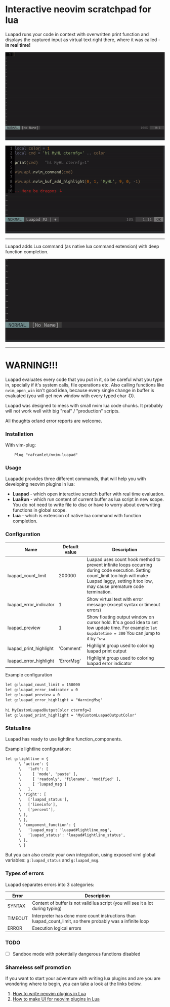 # Interactive neovim scratchpad for lua

Luapad runs your code in context with overwritten print function and displays the captured input as virtual text right there, where it was called - **in real time!**

![Luapad print gif](/gifs/luapad_new.gif)

![Luapad function gif](/gifs/luapad_colors.gif)

-------

Luapad adds Lua command (as native lua command extension) with deep function completion.

![Luapad nvim.split gif](/gifs/luapad_lua.gif)

-------

# WARNING!!!

Luapad evaluates every code that you put in it, so be careful what you type in, specially if it's system calls, file operations etc. Also calling functions like `nvim_open_win` isn't good idea, because every single change in buffer is evaluated (you will get new window with every typed char :D).

Luapad was designed to mess with small nvim lua code chunks. It probably will not work well with big "real" / "production" scripts.

All thoughts or/and error reports are welcome.

### Installation

With vim-plug:

```
    Plug "rafcamlet/nvim-luapad"
```

### Usage

Luapadd provides three different commands, that will help you with developing neovim plugins in lua:
  - **Luapad** - which open interactive scratch buffer with real time evaluation.
  - **LuaRun** - which run content of current buffer as lua script in new scope. You do not need to write file to disc or have to worry about overwriting functions in global scope. 
  - **Lua** - which is extension of native lua command with function completion.

### Configuration

| Name                    | Default value | Description                                                                                                                                                                                      |
| ---                     | ---           | ---                                                                                                                                                                                              |
| luapad_count_limit      | 200000        | Luapad uses count hook method to prevent infinite loops occurring during code execution. Setting count_limit too high will make Luapad laggy, setting it too low, may cause premature code termination. |
| luapad_error_indicator  | 1             | Show virtual text with error message (except syntax or timeout errors)                                                                                                                          |
| luapad_preview          | 1             | Show floating output window on cursor hold. It's a good idea to set low update time. For example: `let &updatetime = 300` You can jump to it by `^w` `w`   |
| luapad_print_highlight  | 'Comment'     | Highlight group used to coloring luapad print output |
| luapad_error_highlight  | 'ErrorMsg'    | Highlight group used to coloring luapad error indicator |


Example configuration

```
let g:luapad_count_limit = 150000
let g:luapad_error_indicator = 0
let g:luapad_preview = 0
let g:luapad_error_highlight = 'WarningMsg'

hi MyCustomLuapadOutputColor ctermfg=2
let g:luapad_print_highlight = 'MyCustomLuapadOutputColor'
```

### Statusline

Luapad has ready to use lightline function_components.

Example lightline configuration:

```viml
let g:lightline = {
      \ 'active': {
      \   'left': [
      \     [ 'mode', 'paste' ],
      \     [ 'readonly', 'filename', 'modified' ],
      \     [ 'luapad_msg']
      \   ],
      \ 'right': [
      \   ['luapad_status'],
      \   ['lineinfo'],
      \   ['percent'],
      \ ],
      \ },
      \ 'component_function': {
      \   'luapad_msg': 'luapad#lightline_msg',
      \   'luapad_status': 'luapad#lightline_status',
      \ },
      \ }
```

But you can also create your own integration, using exposed viml global variables: `g:luapad_status` and `g:luapad_msg`.

### Types of errors

Luapad separates errors into 3 categories:

| Error   | Description                                                                                                  |
| ---     | ---                                                                                                          |
| SYNTAX  | Content of buffer is not valid lua script (you will see it a lot during typing)                              |
| TIMEOUT | Interpreter has done more count instructions than luapad_count_limit, so there probably was a infinite loop |
| ERROR   | Execution logical errors                                                                                     |

### TODO
- [ ] Sandbox mode with potentially dangerous functions disabled


### Shameless self promotion

If you want to start your adventure with writing lua plugins and are you are wondering where to begin, you can take a look at the links below.

1. [How to write neovim plugins in Lua](https://www.2n.pl/blog/how-to-write-neovim-plugins-in-lua)
2. [How to make UI for neovim plugins in Lua](https://www.2n.pl/blog/how-to-make-ui-for-neovim-plugins-in-lua)
